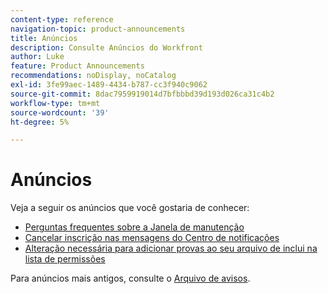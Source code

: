 ```yaml
---
content-type: reference
navigation-topic: product-announcements
title: Anúncios
description: Consulte Anúncios do Workfront
author: Luke
feature: Product Announcements
recommendations: noDisplay, noCatalog
exl-id: 3fe99aec-1489-4434-b787-cc3f940c9062
source-git-commit: 8dac7959919014d7bfbbbd39d193d026ca31c4b2
workflow-type: tm+mt
source-wordcount: '39'
ht-degree: 5%

---
```


# Anúncios

Veja a seguir os anúncios que você gostaria de conhecer:

* [Perguntas frequentes sobre a Janela de manutenção](../../product-announcements/announcements/maintenance-window-faq.md)
* [Cancelar inscrição nas mensagens do Centro de notificações](unsubscribe-from-ac-messages.md)
* [Alteração necessária para adicionar provas ao seu arquivo de inclui na lista de permissões](proofhq-domain-change-workfront.md)


Para anúncios mais antigos, consulte o [Arquivo de avisos](announcement-archive/announcement-archive.md).
